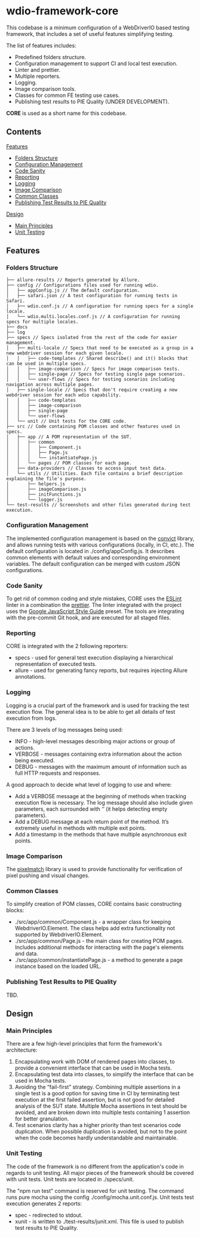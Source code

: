 # wdio-framework-core

This codebase is a minimum configuration of a WebDriverIO based testing framework, that includes a set of useful
features simplifying testing.

The list of features includes:

-   Predefined folders structure.
-   Configuration management to support CI and local test execution.
-   Linter and prettier.
-   Multiple reporters.
-   Logging.
-   Image comparison tools.
-   Classes for common FE testing use cases.
-   Publishing test results to PIE Quality (UNDER DEVELOPMENT).

**CORE** is used as a short name for this codebase.

## Contents

[Features](#features)

-   [Folders Structure](#folders-structure)
-   [Configuration Management](#configuration-management)
-   [Code Sanity](#code-sanity)
-   [Reporting](#reporting)
-   [Logging](#logging)
-   [Image Comparison](#image-comparison)
-   [Common Classes](#common-classes)
-   [Publishing Test Results to PIE Quality](#publishing-test-results-to-pie-quality)

[Design](#design)

-   [Main Principles](#main-principles)
-   [Unit Testing](#unit-testing)

## Features

### Folders Structure

```
├── allure-results // Reports generated by Allure.
├── config // Configurations files used for running wdio.
│   ├── appConfig.js // The default configuration.
│   ├── safari.json // A test configuration for running tests in Safari.
│   ├── wdio.conf.js // A configuration for running specs for a single locale.
│   └── wdio.multi.locales.conf.js // A configuration for running specs for multiple locales.
├── docs
├── log
├── specs // Specs isolated from the rest of the code for easier management.
│   ├── multi-locale // Specs that need to be executed as a group in a new webdriver session for each given locale.
│   │   ├── code-templates // Shared describe() and it() blocks that can be used in multiple specs.
│   │   ├── image-comparison // Specs for image comparison tests.
│   │   ├── single-page // Specs for testing single page scenarios.
│   │   └── user-flows // Specs for testing scenarios including navigation across multiple pages.
│   ├── single-locale // Specs that don't require creating a new webdriver session for each wdio capability.
│   │   ├── code-templates
│   │   ├── image-comparison
│   │   ├── single-page
│   │   └── user-flows
│   └── unit // Unit tests for the CORE code.
├── src // Code containing POM classes and other features used in specs.
│   ├── app // A POM representation of the SUT.
│   │   ├── common
│   │   │   ├── Component.js
│   │   │   ├── Page.js
│   │   │   └── instantiatePage.js
│   │   └── pages // POM classes for each page.
│   ├── data-providers // Classes to access input test data.
│   └── utils // Utilities. Each file contains a brief description explaining the file's purpose.
│       ├── helpers.js
│       ├── imageComparison.js
│       ├── initFunctions.js
│       └── logger.js
└── test-results // Screenshots and other files generated during test execution.
```

### Configuration Management

The implemented configuration management is based on the [convict](https://www.npmjs.com/package/convict)
library, and allows running tests with various configurations (locally, in CI, etc.). The default configuration is
located in ./config/appConfig.js. It describes common elements with default values and corresponding environment
variables. The default configuration can be merged with custom JSON configurations.

### Code Sanity

To get rid of common coding and style mistakes, CORE uses the [ESLint](https://github.com/eslint/eslint) linter
in a combination the [prettier](https://prettier.io).
The linter integrated with the project uses the [Google JavaScript Style Guide](https://google.github.io/styleguide/jsguide.html) preset.
The tools are integrating with the pre-commit Git hook, and are executed for all staged files.

### Reporting

CORE is integrated with the 2 following reporters:

-   specs - used for general test execution displaying a hierarchical representation of executed tests.
-   allure - used for generating fancy reports, but requires injecting Allure annotations.

### Logging

Logging is a crucial part of the framework and is used for tracking the test execution flow.
The general idea is to be able to get all details of test execution from logs.

There are 3 levels of log messages being used:

-   INFO - high-level messages describing major actions or group of actions.
-   VERBOSE - messages containing extra information about the action being executed.
-   DEBUG - messages with the maximum amount of information such as full HTTP requests and responses.

A good approach to decide what level of logging to use and where:

-   Add a VERBOSE message at the beginning of methods when tracking execution flow is necessary. The log message should
    also include given parameters, each surrounded with ‘’ (it helps detecting empty parameters).
-   Add a DEBUG message at each return point of the method. It’s extremely useful in methods with multiple exit points.
-   Add a timestamp in the methods that have multiple asynchronous exit points.

### Image Comparison

The [pixelmatch](https://github.com/mapbox/pixelmatch) library is used to provide functionality for verification of
pixel pushing and visual changes.

### Common Classes

To simplify creation of POM classes, CORE contains basic constructing blocks:

-   ./src/app/common/Component.js - a wrapper class for keeping WebdriverIO.Element.
    The class helps add extra functionality not supported by WebdriverIO.Element.
-   ./src/app/common/Page.js - the main class for creating POM pages.
    Includes additional methods for interacting with the page's elements and data.
-   ./src/app/common/instantiatePage.js - a method to generate a page instance based on the loaded URL.

### Publishing Test Results to PIE Quality

TBD.

## Design

### Main Principles

There are a few high-level principles that form the framework's architecture:

1. Encapsulating work with DOM of rendered pages into classes, to provide a convenient interface that can be used
   in Mocha tests.
2. Encapsulating test data into classes, to simplify the interface that can be used in Mocha tests.
3. Avoiding the “fail-first” strategy. Combining multiple assertions in a single test is a good option for saving time
   in CI by terminating test execution at the first failed assertion, but is not good for detailed analysis of the SUT
   state. Multiple Mocha assertions in test should be avoided, and are broken down into multiple tests containing
   1 assertion for better granulation.
4. Test scenarios clarity has a higher priority than test scenarios code duplication. When possible duplication
   is avoided, but not to the point when the code becomes hardly understandable and maintainable.

### Unit Testing

The code of the framework is no different from the application's code in regards to unit testing. All major pieces of
the framework should be covered with unit tests. Unit tests are located in ./specs/unit.

The "npm run test" command is reserved for unit testing. The command runs pure mocha using the config ./config/mocha.unit.conf.js.
Unit tests test execution generates 2 reports:

-   spec - redirected to stdout.
-   xunit - is written to ./test-results/junit.xml. This file is used to publish test results to PIE Quality.
